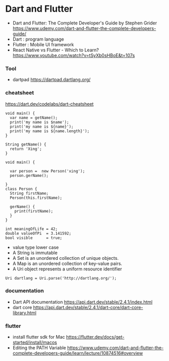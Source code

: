 # Dart and Flutter
- Dart and Flutter: The Complete Developer's Guide by Stephen Grider
https://www.udemy.com/dart-and-flutter-the-complete-developers-guide/
- Dart :  program language
- Flutter : Mobile UI framework
- React Native vs Flutter - Which to Learn?
https://www.youtube.com/watch?v=tSyXb0sHBoE&t=107s
### Tool
- dartpad
https://dartpad.dartlang.org/

### cheatsheet
https://dart.dev/codelabs/dart-cheatsheet
```
void main() {
  var name = getName();
  print('my name is $name');
  print('my name is ${name}');
  print('my name is ${name.length}');
}

String getName() {
  return 'Xing';
}
```
```
void main() {
 
  var person =  new Person('xing');
  person.gerName();
  
}
class Person {
  String firstName;
  Person(this.firstName);
  
  gerName() {
    print(firstName);
  }
}
```
```
int meaningOfLife = 42;
double valueOfPi  = 3.141592;
bool visible      = true;
```
- value type lower case
- A String is immutable
- A Set is an unordered collection of unique objects.
- A Map is an unordered collection of key-value pairs. 
- A Uri object represents a uniform resource identifier
```
Uri dartlang = Uri.parse('http://dartlang.org/');
```
### documentation
- Dart API documentation
https://api.dart.dev/stable/2.4.1/index.html
- dart core
https://api.dart.dev/stable/2.4.1/dart-core/dart-core-library.html

### flutter 
- install flutter sdk for Mac
https://flutter.dev/docs/get-started/install/macos
-  Editing the PATH Variable
https://www.udemy.com/dart-and-flutter-the-complete-developers-guide/learn/lecture/10874516#overview
